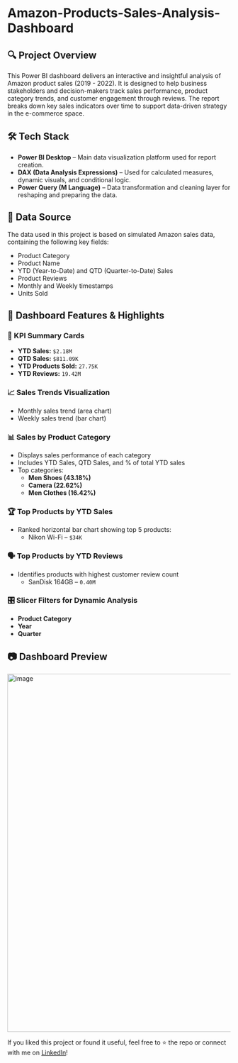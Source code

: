 # Amazon-Products-Sales-Analysis-Dashboard
## 🔍 Project Overview

This Power BI dashboard delivers an interactive and insightful analysis of Amazon product sales (2019 - 2022). It is designed to help business stakeholders and decision-makers track sales performance, product category trends, and customer engagement through reviews. The report breaks down key sales indicators over time to support data-driven strategy in the e-commerce space.


## 🛠️ Tech Stack

- **Power BI Desktop** – Main data visualization platform used for report creation.  
- **DAX (Data Analysis Expressions)** – Used for calculated measures, dynamic visuals, and conditional logic.
- **Power Query (M Language)** – Data transformation and cleaning layer for reshaping and preparing the data.

## 📂 Data Source

The data used in this project is based on simulated Amazon sales data, containing the following key fields:

- Product Category  
- Product Name  
- YTD (Year-to-Date) and QTD (Quarter-to-Date) Sales  
- Product Reviews  
- Monthly and Weekly timestamps  
- Units Sold  

## 🌟 Dashboard Features & Highlights

### 📌 KPI Summary Cards
- **YTD Sales:** `$2.18M`  
- **QTD Sales:** `$811.09K`  
- **YTD Products Sold:** `27.75K`  
- **YTD Reviews:** `19.42M`  

### 📈 Sales Trends Visualization
- Monthly sales trend (area chart)
- Weekly sales trend (bar chart)

### 📊 Sales by Product Category
- Displays sales performance of each category
- Includes YTD Sales, QTD Sales, and % of total YTD sales
- Top categories:  
  - **Men Shoes (43.18%)**  
  - **Camera (22.62%)**  
  - **Men Clothes (16.42%)**

### 🏆 Top Products by YTD Sales
- Ranked horizontal bar chart showing top 5 products:
  - Nikon Wi-Fi – `$34K`  

### 🗣️ Top Products by YTD Reviews
- Identifies products with highest customer review count
  - SanDisk 164GB – `0.40M`

### 🎛️ Slicer Filters for Dynamic Analysis
- **Product Category**
- **Year**
- **Quarter**

## 📷 Dashboard Preview

<img width="1440" height="808" alt="image" src="https://github.com/user-attachments/assets/26b16480-f62d-4861-90eb-144b0a625f08" />



If you liked this project or found it useful, feel free to ⭐ the repo or connect with me on [LinkedIn](#)!
